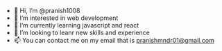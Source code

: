 - 👋 Hi, I’m @pranish1008
- 👀 I’m interested in web development
- 🌱 I’m currently learning javascript and react
- 💞️ I’m looking to leanr new skills and experience 
- 📫 You can contact me on my email that is pranishmndr01@gmail.com

<!---
pranish1008/pranish1008 is a ✨ special ✨ repository because its `README.md` (this file) appears on your GitHub profile.
You can click the Preview link to take a look at your changes.
--->
